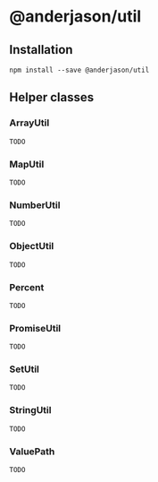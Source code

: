 # @anderjason/util

## Installation

`npm install --save @anderjason/util`

## Helper classes

### ArrayUtil

`TODO`

### MapUtil

`TODO`

### NumberUtil

`TODO`

### ObjectUtil

`TODO`

### Percent

`TODO`

### PromiseUtil

`TODO`

### SetUtil

`TODO`

### StringUtil

`TODO`

### ValuePath

`TODO`
